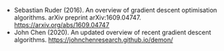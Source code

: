* Sebastian Ruder (2016). An overview of gradient descent optimisation algorithms. arXiv preprint arXiv:1609.04747. https://arxiv.org/abs/1609.04747
* John Chen (2020). An updated overview of recent gradient descent algorithms. https://johnchenresearch.github.io/demon/

